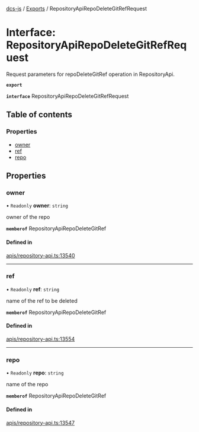 [dcs-js](../README.md) / [Exports](../modules.md) / RepositoryApiRepoDeleteGitRefRequest

# Interface: RepositoryApiRepoDeleteGitRefRequest

Request parameters for repoDeleteGitRef operation in RepositoryApi.

**`export`**

**`interface`** RepositoryApiRepoDeleteGitRefRequest

## Table of contents

### Properties

- [owner](RepositoryApiRepoDeleteGitRefRequest.md#owner)
- [ref](RepositoryApiRepoDeleteGitRefRequest.md#ref)
- [repo](RepositoryApiRepoDeleteGitRefRequest.md#repo)

## Properties

### <a id="owner" name="owner"></a> owner

• `Readonly` **owner**: `string`

owner of the repo

**`memberof`** RepositoryApiRepoDeleteGitRef

#### Defined in

[apis/repository-api.ts:13540](https://github.com/unfoldingWord/dcs-js/blob/b29eb7a/apis/repository-api.ts#L13540)

___

### <a id="ref" name="ref"></a> ref

• `Readonly` **ref**: `string`

name of the ref to be deleted

**`memberof`** RepositoryApiRepoDeleteGitRef

#### Defined in

[apis/repository-api.ts:13554](https://github.com/unfoldingWord/dcs-js/blob/b29eb7a/apis/repository-api.ts#L13554)

___

### <a id="repo" name="repo"></a> repo

• `Readonly` **repo**: `string`

name of the repo

**`memberof`** RepositoryApiRepoDeleteGitRef

#### Defined in

[apis/repository-api.ts:13547](https://github.com/unfoldingWord/dcs-js/blob/b29eb7a/apis/repository-api.ts#L13547)
